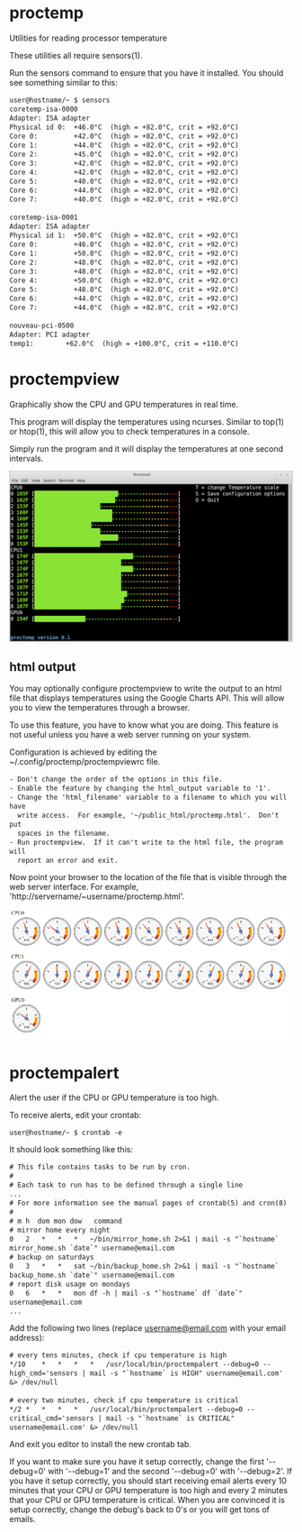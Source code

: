 proctemp
========

Utilities for reading processor temperature

These utilities all require sensors(1).

Run the sensors command to ensure that you have it installed.  You should see
something similar to this:

	user@hostname/~ $ sensors
	coretemp-isa-0000
	Adapter: ISA adapter
	Physical id 0:  +46.0°C  (high = +82.0°C, crit = +92.0°C)
	Core 0:         +42.0°C  (high = +82.0°C, crit = +92.0°C)
	Core 1:         +44.0°C  (high = +82.0°C, crit = +92.0°C)
	Core 2:         +45.0°C  (high = +82.0°C, crit = +92.0°C)
	Core 3:         +42.0°C  (high = +82.0°C, crit = +92.0°C)
	Core 4:         +42.0°C  (high = +82.0°C, crit = +92.0°C)
	Core 5:         +40.0°C  (high = +82.0°C, crit = +92.0°C)
	Core 6:         +44.0°C  (high = +82.0°C, crit = +92.0°C)
	Core 7:         +40.0°C  (high = +82.0°C, crit = +92.0°C)

	coretemp-isa-0001
	Adapter: ISA adapter
	Physical id 1:  +50.0°C  (high = +82.0°C, crit = +92.0°C)
	Core 0:         +46.0°C  (high = +82.0°C, crit = +92.0°C)
	Core 1:         +50.0°C  (high = +82.0°C, crit = +92.0°C)
	Core 2:         +48.0°C  (high = +82.0°C, crit = +92.0°C)
	Core 3:         +48.0°C  (high = +82.0°C, crit = +92.0°C)
	Core 4:         +50.0°C  (high = +82.0°C, crit = +92.0°C)
	Core 5:         +48.0°C  (high = +82.0°C, crit = +92.0°C)
	Core 6:         +44.0°C  (high = +82.0°C, crit = +92.0°C)
	Core 7:         +44.0°C  (high = +82.0°C, crit = +92.0°C)

	nouveau-pci-0500
	Adapter: PCI adapter
	temp1:        +62.0°C  (high = +100.0°C, crit = +110.0°C)

proctempview
============

Graphically show the CPU and GPU temperatures in real time.

This program will display the temperatures using ncurses.  Similar to top(1) or
htop(1), this will allow you to check temperatures in a console.

Simply run the program and it will display the temperatures at one second
intervals.

![proctempview example image](https://github.com/jeffsp/proctemp/raw/master/proctempview_example.png "proctempview example")

html output
-----------

You may optionally configure proctempview to write the output to an html file
that displays temperatures using the Google Charts API.  This will allow you to
view the temperatures through a browser.

To use this feature, you have to know what you are doing.  This feature is not
useful unless you have a web server running on your system.

Configuration is achieved by editing the ~/.config/proctemp/proctempviewrc file.

	- Don't change the order of the options in this file.
	- Enable the feature by changing the html_output variable to '1'.
	- Change the 'html_filename' variable to a filename to which you will have
	  write access.  For example, '~/public_html/proctemp.html'.  Don't put
	  spaces in the filename.
	- Run proctempview.  If it can't write to the html file, the program will
	  report an error and exit.

Now point your browser to the location of the file that is visible through the web
server interface.  For example, 'http://servername/~username/proctemp.html'.

![proctempview html output example image](https://github.com/jeffsp/proctemp/raw/master/html_output_example.png "proctempview html output example")

proctempalert
=============

Alert the user if the CPU or GPU temperature is too high.

To receive alerts, edit your crontab:

	user@hostname/~ $ crontab -e

It should look something like this:

	# This file contains tasks to be run by cron.
	#
	# Each task to run has to be defined through a single line
	...
	# For more information see the manual pages of crontab(5) and cron(8)
	#
	# m h  dom mon dow   command
	# mirror home every night
	0	2	*	*	*	~/bin/mirror_home.sh 2>&1 | mail -s "`hostname` mirror_home.sh `date`" username@email.com
	# backup on saturdays
	0	3	*	*	sat	~/bin/backup_home.sh 2>&1 | mail -s "`hostname` backup_home.sh `date`" username@email.com
	# report disk usage on mondays
	0	6	*	*	mon	df -h | mail -s "`hostname` df `date`" username@email.com
	...

Add the following two lines (replace username@email.com with your email
address):

	# every tens minutes, check if cpu temperature is high
	*/10	*	*	*	*	/usr/local/bin/proctempalert --debug=0 --high_cmd='sensors | mail -s "`hostname` is HIGH" username@email.com' &> /dev/null

	# every two minutes, check if cpu temperature is critical
	*/2	*	*	*	*	/usr/local/bin/proctempalert --debug=0 --critical_cmd='sensors | mail -s "`hostname` is CRITICAL" username@email.com' &> /dev/null

And exit you editor to install the new crontab tab.

If you want to make sure you have it setup correctly, change the first
'--debug=0' with '--debug=1' and the second '--debug=0' with '--debug=2'.  If
you have it setup correctly, you should start receiving email alerts every 10
minutes that your CPU or GPU temperature is too high and every 2 minutes that
your CPU or GPU temperature is critical.  When you are convinced it is setup
correctly, change the debug's back to 0's or you will get tons of emails.
